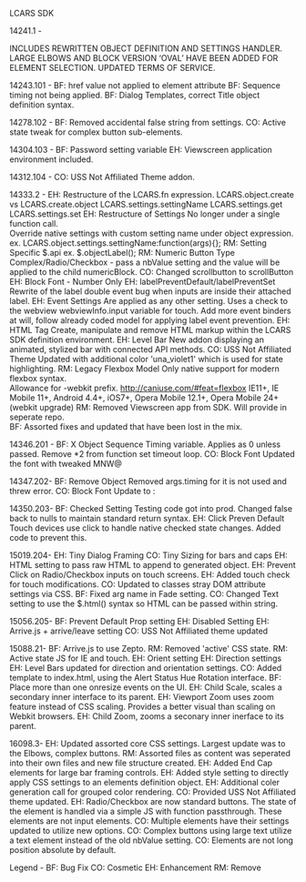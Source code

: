 LCARS SDK 

14241.1 - 

INCLUDES REWRITTEN OBJECT DEFINITION AND SETTINGS HANDLER. 
LARGE ELBOWS AND BLOCK VERSION ‘OVAL’ HAVE BEEN ADDED FOR 
ELEMENT SELECTION. UPDATED TERMS OF SERVICE.

14243.101 -
BF:  href value not applied to element attribute
BF:  Sequence timing not being applied.
BF:  Dialog Templates, correct Title object definition syntax.

14278.102 - 
BF:  Removed accidental false string from settings.
CO:  Active state tweak for complex button sub-elements.

14304.103 - 
BF:  Password setting variable
EH:  Viewscreen application environment included.

14312.104 - 
CO:  USS Not Affiliated Theme addon.

14333.2 - 
EH: Restructure of the LCARS.fn expression.
    LCARS.object.create vs LCARS.create.object
    LCARS.settings.settingName
    LCARS.settings.get
    LCARS.settings.set
EH: Restructure of Settings
    No longer under a single function call.  
    Override native settings with custom setting
    name under object expression.
    ex. LCARS.object.settings.settingName:function(args){};
RM: Setting Specific $.api
    ex. $.objectLabel();
RM: Numeric Button Type
    Complex/Radio/Checkbox - pass a nbValue setting and
    the value will be applied to the child numericBlock.
CO: Changed scrollbutton to scrollButton
EH: Block Font - Number Only
EH: labelPreventDefault/labelPreventSet
    Rewrite of the label double event bug when inputs
    are inside their attached label.
EH: Event Settings
    Are applied as any other setting.  Uses a check to 
    the webview webviewInfo.input variable for touch.
    Add more event binders at will, follow already coded
    model for applying label event prevention.
EH: HTML Tag
    Create, manipulate and remove HTML markup within the
    LCARS SDK definition environment.
EH: Level Bar
    New addon displaying an animated, stylized bar
    with connected API methods.
CO: USS Not Affiliated Theme
    Updated with additional color 'una_violet1' which is 
    used for state highlighting.
RM: Legacy Flexbox Model
    Only native support for modern flexbox syntax.  
    Allowance for -webkit prefix.
    http://caniuse.com/#feat=flexbox
    IE11+, IE Mobile 11+, Android 4.4+, iOS7+, 
    Opera Mobile 12.1+, Opera Mobile 24+ (webkit upgrade)
RM: Removed Viewscreen app from SDK.  Will provide in seperate repo.    
BF: Assorted fixes and updated that have been lost in the mix.    

14346.201 - 
BF: X Object Sequence Timing variable.
    Applies as 0 unless passed.  Remove *2 from 
    function set timeout loop.
CO: Block Font
    Updated the font with tweaked MNW@

14347.202-
BF: Remove Object
    Removed args.timing for it is not used and threw error.
CO: Block Font
    Update to :

14350.203-
BF: Checked Setting
    Testing code got into prod.
    Changed false back to nulls
    to maintain standard return
    syntax.
EH: Click Preven Default
    Touch devices use click to handle
    native checked state changes. Added
    code to prevent this.

15019.204-
EH: Tiny Dialog Framing
CO: Tiny Sizing for bars and caps
EH: HTML setting to pass raw HTML to
    append to generated object.
EH: Prevent Click on Radio/Checkbox
    inputs on touch screens.
EH: Added touch check for touch modifications.
CO: Updated to classes stray DOM attribute
    settings via CSS.
BF: Fixed arg name in Fade setting.
CO: Changed Text setting to use the
    $.html() syntax so HTML can be 
    passed within string.


15056.205-
BF: Prevent Default Prop setting
EH: Disabled Setting
EH: Arrive.js + arrive/leave setting
CO: USS Not Affiliated theme updated


15088.21-
BF: Arrive.js to use Zepto.
RM: Removed 'active' CSS state.
RM: Active state JS for IE and touch.
EH: Orient setting
EH: Direction settings
EH: Level Bars updated for direction
    and orientation settings.
CO: Added template to index.html, using 
    the Alert Status Hue Rotation interface.
BF: Place more than one onresize events on the UI.
EH: Child Scale, scales a secondary inner 
    interface to its parent.
EH: Viewport Zoom uses zoom feature instead
    of CSS scaling.  Provides a better visual
    than scaling on Webkit browsers.
EH: Child Zoom, zooms a seconary inner
    inerface to its parent.

16098.3-
EH: Updated assorted core CSS settings.  Largest
    update was to the Elbows, complex buttons.
RM: Assorted files as content was seperated
    into their own files and new file structure
    created.
EH: Added End Cap elements for large bar framing
    controls.
EH: Added style setting to directly apply CSS
    settings to an elements definition object.
EH: Additional coler generation call for grouped
    color rendering.
CO: Provided USS Not Affiliated theme updated.
EH: Radio/Checkbox are now standard buttons.
    The state of the element is handled via 
    a simple JS with function passthrough.
    These elements are not input elements.
CO: Multiple elements have their settings updated
    to utilize new options.
CO: Complex buttons using large text utilize a 
    text element instead of the old nbValue setting.
CO: Elements are not long position absolute by default.

Legend - 
BF:  Bug Fix
CO:  Cosmetic
EH:  Enhancement
RM:  Remove
